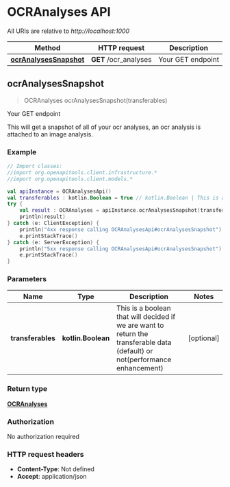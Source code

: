 # OCRAnalyses API

All URIs are relative to *http://localhost:1000*

Method | HTTP request | Description
------------- | ------------- | -------------
[**ocrAnalysesSnapshot**](OCRAnalysesApi.md#ocranalysessnapshot) | **GET** /ocr_analyses | Your GET endpoint


<a id="ocrAnalysesSnapshot"></a>
## **ocrAnalysesSnapshot**
> OCRAnalyses ocrAnalysesSnapshot(transferables)

Your GET endpoint

This will get a snapshot of all of your ocr analyses, an ocr analysis is attached to an image analysis.

### Example
```kotlin
// Import classes:
//import org.openapitools.client.infrastructure.*
//import org.openapitools.client.models.*

val apiInstance = OCRAnalysesApi()
val transferables : kotlin.Boolean = true // kotlin.Boolean | This is a boolean that will decided if we are want to return the transferable data (default) or not(performance enhancement)
try {
    val result : OCRAnalyses = apiInstance.ocrAnalysesSnapshot(transferables)
    println(result)
} catch (e: ClientException) {
    println("4xx response calling OCRAnalysesApi#ocrAnalysesSnapshot")
    e.printStackTrace()
} catch (e: ServerException) {
    println("5xx response calling OCRAnalysesApi#ocrAnalysesSnapshot")
    e.printStackTrace()
}
```

### Parameters

Name | Type | Description  | Notes
------------- | ------------- | ------------- | -------------
 **transferables** | **kotlin.Boolean**| This is a boolean that will decided if we are want to return the transferable data (default) or not(performance enhancement) | [optional]

### Return type

[**OCRAnalyses**](OCRAnalyses.md)

### Authorization

No authorization required

### HTTP request headers

 - **Content-Type**: Not defined
 - **Accept**: application/json

